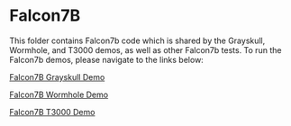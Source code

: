# Falcon7B

This folder contains Falcon7b code which is shared by the Grayskull, Wormhole, and T3000 demos, as well as other Falcon7b tests. To run the Falcon7b demos, please navigate to the links below:


[Falcon7B Grayskull Demo](https://github.com/tenstorrent/tt-metal/tree/main/models/demos/grayskull/falcon7b)

[Falcon7B Wormhole Demo](https://github.com/tenstorrent/tt-metal/tree/main/models/demos/wormhole/falcon7b)

[Falcon7B T3000 Demo](https://github.com/tenstorrent/tt-metal/tree/main/models/demos/t3000/falcon7b)
